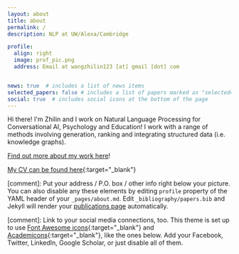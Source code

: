 ```yaml
---
layout: about
title: about
permalink: /
description: NLP at UW/Alexa/Cambridge

profile:
  align: right
  image: prof_pic.png
  address: Email at wangzhilin123 [at] gmail [dot] com


news: true  # includes a list of news items
selected_papers: false # includes a list of papers marked as "selected={true}"
social: true  # includes social icons at the bottom of the page
---
```


Hi there! I'm Zhilin and I work on Natural Language Processing for Conversational AI, Psychology and Education! I work with a range of methods involving generation, ranking and integrating structured data (i.e. knowledge graphs).

[Find out more about my work here](/more)!  

[My CV can be found here](https://github.com/Zhilin123/Publications/blob/master/Zhilin_Wang_CV.pdf){:target="\_blank"}

[comment]: Put your address / P.O. box / other info right below your picture. You can also disable any these elements by editing `profile` property of the YAML header of your `_pages/about.md`. Edit `_bibliography/papers.bib` and Jekyll will render your [publications page](/al-folio/publications/) automatically.

[comment]: Link to your social media connections, too. This theme is set up to use [Font Awesome icons](http://fortawesome.github.io/Font-Awesome/){:target="\_blank"} and [Academicons](https://jpswalsh.github.io/academicons/){:target="\_blank"}, like the ones below. Add your Facebook, Twitter, LinkedIn, Google Scholar, or just disable all of them.
